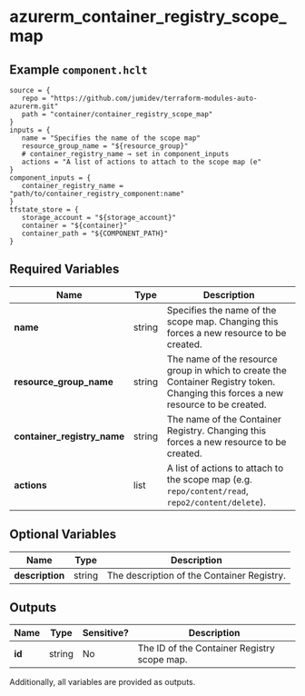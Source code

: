 # azurerm_container_registry_scope_map



## Example `component.hclt`

```hcl
source = {
   repo = "https://github.com/jumidev/terraform-modules-auto-azurerm.git"   
   path = "container/container_registry_scope_map"   
}
inputs = {
   name = "Specifies the name of the scope map"   
   resource_group_name = "${resource_group}"   
   # container_registry_name → set in component_inputs
   actions = "A list of actions to attach to the scope map (e"   
}
component_inputs = {
   container_registry_name = "path/to/container_registry_component:name"   
}
tfstate_store = {
   storage_account = "${storage_account}"   
   container = "${container}"   
   container_path = "${COMPONENT_PATH}"   
}
```

## Required Variables

| Name | Type |  Description |
| ---- | --------- |  ----------- |
| **name** | string |  Specifies the name of the scope map. Changing this forces a new resource to be created. | 
| **resource_group_name** | string |  The name of the resource group in which to create the Container Registry token. Changing this forces a new resource to be created. | 
| **container_registry_name** | string |  The name of the Container Registry. Changing this forces a new resource to be created. | 
| **actions** | list |  A list of actions to attach to the scope map (e.g. `repo/content/read`, `repo2/content/delete`). | 

## Optional Variables

| Name | Type |  Description |
| ---- | --------- |  ----------- |
| **description** | string |  The description of the Container Registry. | 



## Outputs

| Name | Type | Sensitive? | Description |
| ---- | ---- | --------- | --------- |
| **id** | string | No  | The ID of the Container Registry scope map. | 

Additionally, all variables are provided as outputs.
